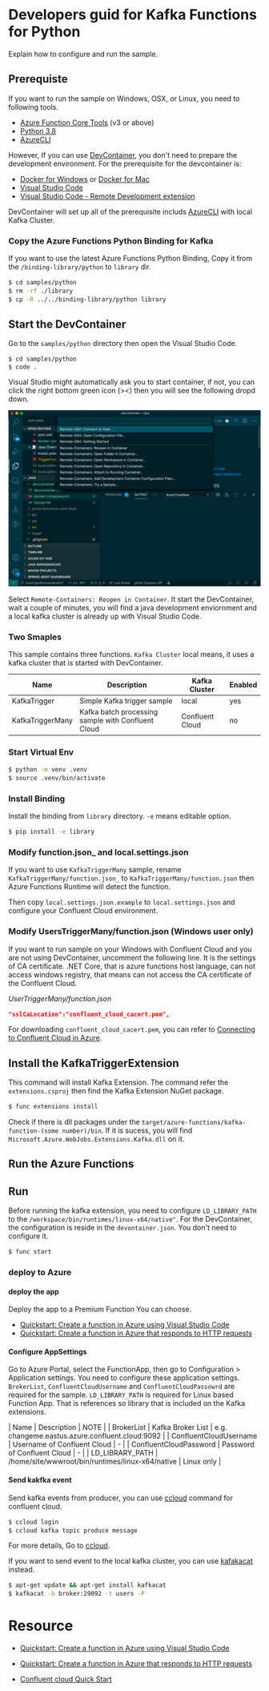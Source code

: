 # Developers guid for Kafka Functions for Python

Explain how to configure and run the sample.

## Prerequiste

If you want to run the sample on Windows, OSX, or Linux, you need to following tools.

* [Azure Function Core Tools](https://github.com/Azure/azure-functions-core-tools) (v3 or above)
* [Python 3.8](https://www.python.org/downloads/release/python-381/)
* [AzureCLI](https://docs.microsoft.com/en-us/cli/azure/install-azure-cli?view=azure-cli-latest)

However, If you can use [DevContainer](https://code.visualstudio.com/docs/remote/containers), you don't need to prepare the development environment. For the prerequisite for the devcontainer is:

* [Docker for Windows](https://docs.docker.com/docker-for-windows/) or [Docker for Mac](https://docs.docker.com/docker-for-mac/install/)
* [Visual Studio Code](https://code.visualstudio.com/)
* [Visual Studio Code - Remote Development extension](https://marketplace.visualstudio.com/items?itemName=ms-vscode-remote.vscode-remote-extensionpack)

DevContainer will set up all of the prerequisite includs [AzureCLI](https://docs.microsoft.com/en-us/cli/azure/install-azure-cli?view=azure-cli-latest) with local Kafka Cluster.

### Copy the Azure Functions Python Binding for Kafka

If you want to use the latest Azure Functions Python Binding, Copy it from the `/binding-library/python` to `library` dir.

```bash
$ cd samples/python
$ rm -rf ./library
$ cp -R ../../binding-library/python library
```

## Start the DevContainer

Go to the `samples/python` directory then open the Visual Studio Code.

```
$ cd samples/python
$ code .
```

Visual Studio might automatically ask you to start container, if not, you can click the right bottom green icon (><) then you will see the following dropd down.

![Remote Container](../../docs/images/RemoteContainer.png)

Select `Remote-Containers: Reopen in Container`. It start the DevContainer, wait a couple of minutes, you will find a java development enviornment and a local kafka cluster is already up with Visual Studio Code.

### Two Smaples

This sample contains three functions. `Kafka Cluster` local means, it uses a kafka cluster that is started with DevContainer.

| Name | Description | Kafka Cluster| Enabled |
| ----- | --------------- | -------| ---|
| KafkaTrigger | Simple Kafka trigger sample | local | yes |
| KafkaTriggerMany | Kafka batch processing sample with Confluent Cloud | Confluent Cloud | no |

### Start Virtual Env

```bash
$ python -m venv .venv
$ source .venv/bin/activate
```

### Install Binding

Install the binding from `library` directory. `-e` means editable option.

```bash
$ pip install -e library
```

### Modify function.json_ and local.settings.json

If you want to use `KafkaTriggerMany` sample, rename `KafkaTriggerMany/function.json_` to `KafkaTriggerMany/function.json` then Azure Functions Runtime will detect the function.

Then copy `local.settings.json.example` to `local.settings.json` and configure your Confluent Cloud environment.

### Modify UsersTriggerMany/function.json (Windows user only)

If you want to run sample on your Windows with Confluent Cloud and you are not using DevContainer, uncomment the following line. It is the settings of CA certificate. .NET Core, that is azure functions host language, can not access windows registry, that means can not access the CA certificate of the Confluent Cloud.

_UserTriggerMany/function.json_

```json
"sslCaLocation":"confluent_cloud_cacert.pem",
```

For downloading `confluent_cloud_cacert.pem`, you can refer to [Connecting to Confluent Cloud in Azure](https://github.com/Azure/azure-functions-kafka-extension#connecting-to-confluent-cloud-in-azure).

## Install the KafkaTriggerExtension

This command will install Kafka Extension. The command refer the `extensions.csproj` then find the Kafka Extension NuGet package.

```bash
$ func extensions install
```

Check if there is dll packages under the `target/azure-functions/kafka-function-(some number)/bin`. If it is sucess, you will find `Microsoft.Azure.WebJobs.Extensions.Kafka.dll` on it. 

## Run the Azure Functions

## Run 

Before running the kafka extension, you need to configure `LD_LIBRARY_PATH` to the `/workspace/bin/runtimes/linux-x64/native"`. For the DevContainer, the configuration is reside in the `devontainer.json`. You don't need to configure it.

```bash
$ func start
```

### deploy to Azure

#### deploy the app

Deploy the app to a Premium Function You can choose.

* [Quickstart: Create a function in Azure using Visual Studio Code](https://docs.microsoft.com/en-us/azure/azure-functions/functions-create-first-function-vs-code?pivots=programming-language-python)
* [Quickstart: Create a function in Azure that responds to HTTP requests](https://docs.microsoft.com/en-us/azure/azure-functions/functions-create-first-azure-function-azure-cli?tabs=bash%2Cbrowser&pivots=programming-language-python)

#### Configure AppSettings

Go to Azure Portal, select the FunctionApp, then go to Configuration > Application settings. You need to configure these application settings. `BrokerList`, `ConfluentCloudUsername` and `ConfluentCloudPassowrd` are required for the sample. 
`LD_LIBRARY_PATH` is required for Linux based Function App. That is references so library that is included on the Kafka extensions. 

| Name | Description | NOTE |
| BrokerList | Kafka Broker List | e.g. changeme.eastus.azure.confluent.cloud:9092 |
| ConfluentCloudUsername | Username of Confluent Cloud | - |
| ConfluentCloudPassword | Password of Confluent Cloud | - |
| LD_LIBRARY_PATH | /home/site/wwwroot/bin/runtimes/linux-x64/native | Linux only |

#### Send kakfka event

Send kafka events from producer, you can use [ccloud](https://docs.confluent.io/current/cloud/cli/index.html) command for confluent cloud.

```bash
$ ccloud login
$ ccloud kafka topic produce message
```

For more details, Go to [ccloud](https://docs.confluent.io/current/cloud/cli/command-reference/ccloud.html).

If you want to send event to the local kafka cluster, you can use
[kafakacat](https://docs.confluent.io/current/app-development/kafkacat-usage.html) instead.

```bash
$ apt-get update && apt-get install kafkacat
$ kafkacat -b broker:29092 -t users -P
```

# Resource

* [Quickstart: Create a function in Azure using Visual Studio Code](https://docs.microsoft.com/en-us/azure/azure-functions/functions-create-first-function-vs-code?pivots=programming-language-python)
* [Quickstart: Create a function in Azure that responds to HTTP requests](https://docs.microsoft.com/en-us/azure/azure-functions/functions-create-first-azure-function-azure-cli?tabs=bash%2Cbrowser&pivots=programming-language-python)

* [Confluent cloud Quick Start](https://docs.confluent.io/current/quickstart/cloud-quickstart/index.html#cloud-quickstart)

